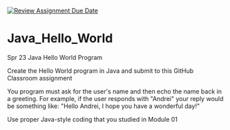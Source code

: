 [![Review Assignment Due Date](https://classroom.github.com/assets/deadline-readme-button-24ddc0f5d75046c5622901739e7c5dd533143b0c8e959d652212380cedb1ea36.svg)](https://classroom.github.com/a/8io7XWYa)
# Java_Hello_World
Spr 23 Java Hello World Program

Create the Hello World program in Java and submit to this GitHub Classroom assignment

You program must ask for the user's name and then echo the name back in a greeting. 
For example, if the user responds with "Andrei" your reply would be something like: "Hello Andrei, I hope you have a wonderful day!"

Use proper Java-style coding that you studied in Module 01
